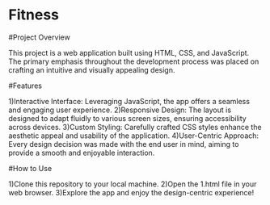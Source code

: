 # Fitness

#Project Overview

This project is a web application built using HTML, CSS, and JavaScript. The primary emphasis throughout the development process was placed on crafting an intuitive and visually appealing design.

#Features

1)Interactive Interface: Leveraging JavaScript, the app offers a seamless and engaging user experience.
2)Responsive Design: The layout is designed to adapt fluidly to various screen sizes, ensuring accessibility across devices.
3)Custom Styling: Carefully crafted CSS styles enhance the aesthetic appeal and usability of the application.
4)User-Centric Approach: Every design decision was made with the end user in mind, aiming to provide a smooth and enjoyable interaction.

#How to Use

1)Clone this repository to your local machine.
2)Open the 1.html file in your web browser.
3)Explore the app and enjoy the design-centric experience!
